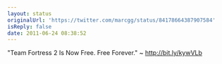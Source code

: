 ```yaml
---
layout: status
originalUrl: 'https://twitter.com/marcgg/status/84178664387907584'
isReply: false
date: 2011-06-24 08:38:52
---
```


"Team Fortress 2 Is Now Free. Free Forever." ~ http://bit.ly/kywVLb
